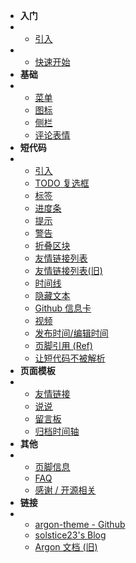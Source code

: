 * **入门**
* * [引入](README.md)
* * [快速开始](begin.md)
* **基础**
* * [菜单](menu.md)
  * [图标](icon.md)
  * [侧栏](sidebar.md)
  * [评论表情](emotions.md)
* **短代码**
* * [引入](/shortcode/readme.md)
  * [TODO 复选框](/shortcode/todo.md)
  * [标签](/shortcode/label.md)
  * [进度条](/shortcode/progressbar.md)
  * [提示](/shortcode/alert.md)
  * [警告](/shortcode/admonition.md)
  * [折叠区块](/shortcode/collapse.md)
  * [友情链接列表](/shortcode/friendlinks.md)
  * [友情链接列表(旧)](/shortcode/friendlinks-old.md)
  * [时间线](/shortcode/timeline.md)
  * [隐藏文本](/shortcode/hiddentext.md)
  * [Github 信息卡](/shortcode/github.md)
  * [视频](/shortcode/video.md)
  * [发布时间/编辑时间](/shortcode/time.md)
  * [页脚引用 (Ref)](/shortcode/ref.md)
  * [让短代码不被解析](/shortcode/noshortcode.md)
* **页面模板**
* * [友情链接](friendlinks.md)
  * [说说](shuoshuo.md)
  * [留言板](comments.md)
  * [归档时间轴](archives.md)
* **其他**
* * [页脚信息](footer-info.md)
  * [FAQ](faq.md)
  * [感谢 / 开源相关](thanks.md)
* **链接**
* * [argon-theme - Github](https://github.com/solstice23/argon-theme)
  * [solstice23's Blog](https://solstice23.top/)
  * [Argon 文档 (旧)](https://argon-docs-old.solstice23.top/)

